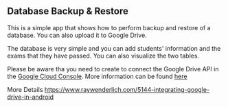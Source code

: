 ## Database Backup & Restore

This is a simple app that shows how to perform backup and restore of a database. You can also upload it to Google Drive. 

The database is very simple and you can add students' information and the exams that they have passed. You can also visualize the two tables.

Please be aware tha you need to create to connect the Google Drive API in the [Google Cloud Console](https://console.developers.google.com/start/api?id=drive&credential=client_key). More information can be found [here](https://developers.google.com/drive/android/auth#connecting_and_authorizing_the_google_drive_android_api)


More Details
https://www.raywenderlich.com/5144-integrating-google-drive-in-android
